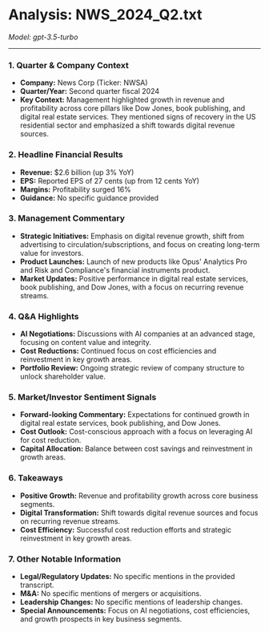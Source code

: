 # Analysis: NWS_2024_Q2.txt

*Model: gpt-3.5-turbo*

---

### 1. Quarter & Company Context
- **Company:** News Corp (Ticker: NWSA)
- **Quarter/Year:** Second quarter fiscal 2024
- **Key Context:** Management highlighted growth in revenue and profitability across core pillars like Dow Jones, book publishing, and digital real estate services. They mentioned signs of recovery in the US residential sector and emphasized a shift towards digital revenue sources.

### 2. Headline Financial Results
- **Revenue:** $2.6 billion (up 3% YoY)
- **EPS:** Reported EPS of 27 cents (up from 12 cents YoY)
- **Margins:** Profitability surged 16%
- **Guidance:** No specific guidance provided

### 3. Management Commentary
- **Strategic Initiatives:** Emphasis on digital revenue growth, shift from advertising to circulation/subscriptions, and focus on creating long-term value for investors.
- **Product Launches:** Launch of new products like Opus' Analytics Pro and Risk and Compliance's financial instruments product.
- **Market Updates:** Positive performance in digital real estate services, book publishing, and Dow Jones, with a focus on recurring revenue streams.

### 4. Q&A Highlights
- **AI Negotiations:** Discussions with AI companies at an advanced stage, focusing on content value and integrity.
- **Cost Reductions:** Continued focus on cost efficiencies and reinvestment in key growth areas.
- **Portfolio Review:** Ongoing strategic review of company structure to unlock shareholder value.

### 5. Market/Investor Sentiment Signals
- **Forward-looking Commentary:** Expectations for continued growth in digital real estate services, book publishing, and Dow Jones.
- **Cost Outlook:** Cost-conscious approach with a focus on leveraging AI for cost reduction.
- **Capital Allocation:** Balance between cost savings and reinvestment in growth areas.

### 6. Takeaways
- **Positive Growth:** Revenue and profitability growth across core business segments.
- **Digital Transformation:** Shift towards digital revenue sources and focus on recurring revenue streams.
- **Cost Efficiency:** Successful cost reduction efforts and strategic reinvestment in key growth areas.

### 7. Other Notable Information
- **Legal/Regulatory Updates:** No specific mentions in the provided transcript.
- **M&A:** No specific mentions of mergers or acquisitions.
- **Leadership Changes:** No specific mentions of leadership changes.
- **Special Announcements:** Focus on AI negotiations, cost efficiencies, and growth prospects in key business segments.